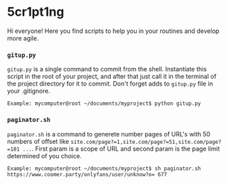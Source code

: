 # 5cr1pt1ng

Hi everyone! Here you find scripts to help you in your routines and develop more agile.

### `gitup.py`

`gitup.py` is a single command to commit from the shell. Instantiate this script in the root of your project, and after that just call it in the terminal of the project directory for it to commit. Don't forget adds to `gitup.py` file in your .gitignore.

`Example: mycomputer@root ~/documents/myproject$ python gitup.py`

### `paginator.sh`

`paginator.sh` is a command to generete number pages of URL's with 50 numbers of offset like `site.com/page?=1,site.com/page?=51,site.com/page?=101 ...`. First param is a scope of URL and second param is the page limit determined of you choice.

`Example: mycomputer@root ~/documents/myproject$ sh paginator.sh https://www.coomer.party/onlyfans/user/unknow?o= 677`
